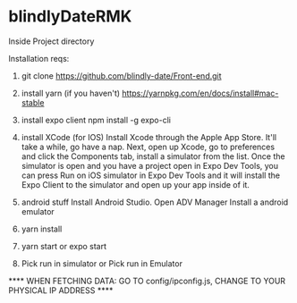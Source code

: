 # blindlyDateRMK
Inside Project directory

Installation reqs:
1. git clone https://github.com/blindly-date/Front-end.git

2. install yarn (if you haven't)
  https://yarnpkg.com/en/docs/install#mac-stable

3. install expo client
  npm install -g expo-cli

4. install XCode (for IOS)
  Install Xcode through the Apple App Store. It'll take a while, go have a nap.
  Next, open up Xcode, go to preferences and click the Components tab, install a simulator from the list.
  Once the simulator is open and you have a project open in Expo Dev Tools,
  you can press Run on iOS simulator in Expo Dev Tools
  and it will install the Expo Client to the simulator and open up your app inside of it.

5. android stuff
   Install Android Studio.
   Open ADV Manager
   Install a android emulator

6. yarn install

7. yarn start or expo start

8. Pick run in simulator or Pick run in Emulator

  **** WHEN FETCHING DATA: GO TO config/ipconfig.js, CHANGE  TO YOUR PHYSICAL IP ADDRESS ****
